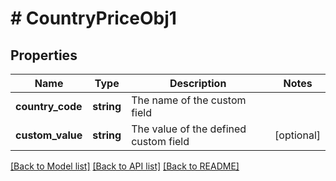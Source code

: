 # # CountryPriceObj1

## Properties

Name | Type | Description | Notes
------------ | ------------- | ------------- | -------------
**country_code** | **string** | The name of the custom field |
**custom_value** | **string** | The value of the defined custom field | [optional]

[[Back to Model list]](../../README.md#models) [[Back to API list]](../../README.md#endpoints) [[Back to README]](../../README.md)
